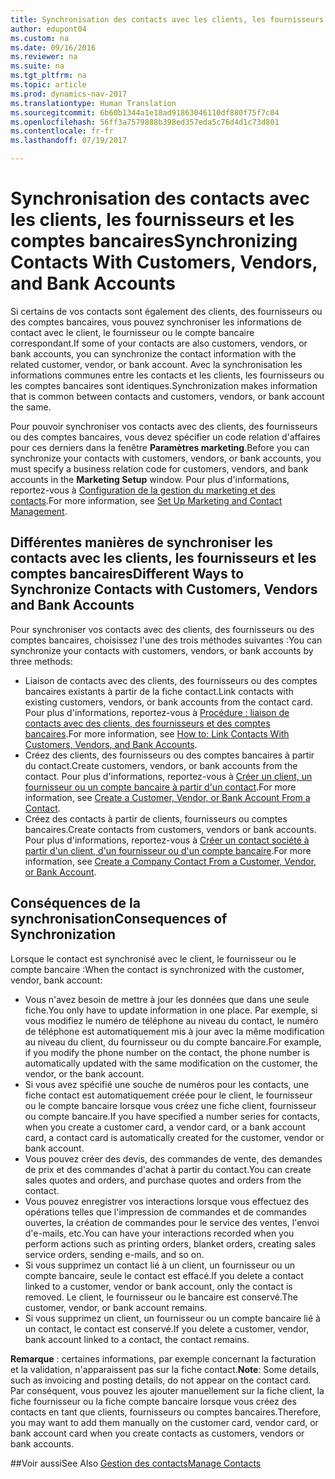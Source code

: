 ```yaml
---
title: Synchronisation des contacts avec les clients, les fournisseurs et les comptes bancaires
author: edupont04
ms.custom: na
ms.date: 09/16/2016
ms.reviewer: na
ms.suite: na
ms.tgt_pltfrm: na
ms.topic: article
ms.prod: dynamics-nav-2017
ms.translationtype: Human Translation
ms.sourcegitcommit: 6b60b1344a1e18ad91863046110df880f75f7c04
ms.openlocfilehash: 56ff3a7579888b398ed357eda5c76d4d1c73d801
ms.contentlocale: fr-fr
ms.lasthandoff: 07/19/2017

---
```

# <a name="synchronizing-contacts-with-customers-vendors-and-bank-accounts"></a><span data-ttu-id="f1068-102">Synchronisation des contacts avec les clients, les fournisseurs et les comptes bancaires</span><span class="sxs-lookup"><span data-stu-id="f1068-102">Synchronizing Contacts With Customers, Vendors, and Bank Accounts</span></span>
<span data-ttu-id="f1068-103">Si certains de vos contacts sont également des clients, des fournisseurs ou des comptes bancaires, vous pouvez synchroniser les informations de contact avec le client, le fournisseur ou le compte bancaire correspondant.</span><span class="sxs-lookup"><span data-stu-id="f1068-103">If some of your contacts are also customers, vendors, or bank accounts, you can synchronize the contact information with the related customer, vendor, or bank account.</span></span> <span data-ttu-id="f1068-104">Avec la synchronisation les informations communes entre les contacts et les clients, les fournisseurs ou les comptes bancaires sont identiques.</span><span class="sxs-lookup"><span data-stu-id="f1068-104">Synchronization makes information that is common between contacts and customers, vendors, or bank account the same.</span></span>  

<span data-ttu-id="f1068-105">Pour pouvoir synchroniser vos contacts avec des clients, des fournisseurs ou des comptes bancaires, vous devez spécifier un code relation d'affaires pour ces derniers dans la fenêtre **Paramètres marketing**.</span><span class="sxs-lookup"><span data-stu-id="f1068-105">Before you can synchronize your contacts with customers, vendors, or bank accounts, you must specify a business relation code for customers, vendors, and bank accounts in the **Marketing Setup** window.</span></span> <span data-ttu-id="f1068-106">Pour plus d'informations, reportez-vous à [Configuration de la gestion du marketing et des contacts](marketing-setup-marketing.md).</span><span class="sxs-lookup"><span data-stu-id="f1068-106">For more information, see [Set Up Marketing and Contact Management](marketing-setup-marketing.md).</span></span>

## <a name="different-ways-to-synchronize-contacts-with-customers-vendors-and-bank-accounts"></a><span data-ttu-id="f1068-107">Différentes manières de synchroniser les contacts avec les clients, les fournisseurs et les comptes bancaires</span><span class="sxs-lookup"><span data-stu-id="f1068-107">Different Ways to Synchronize Contacts with Customers, Vendors and Bank Accounts</span></span>
<span data-ttu-id="f1068-108">Pour synchroniser vos contacts avec des clients, des fournisseurs ou des comptes bancaires, choisissez l'une des trois méthodes suivantes :</span><span class="sxs-lookup"><span data-stu-id="f1068-108">You can synchronize your contacts with customers, vendors, or bank accounts by three methods:</span></span>

* <span data-ttu-id="f1068-109">Liaison de contacts avec des clients, des fournisseurs ou des comptes bancaires existants à partir de la fiche contact.</span><span class="sxs-lookup"><span data-stu-id="f1068-109">Link contacts with existing customers, vendors, or bank accounts from the contact card.</span></span> <span data-ttu-id="f1068-110">Pour plus d'informations, reportez-vous à [Procédure : liaison de contacts avec des clients, des fournisseurs et des comptes bancaires](marketing-how-link-contact.md).</span><span class="sxs-lookup"><span data-stu-id="f1068-110">For more information, see [How to: Link Contacts With Customers, Vendors, and Bank Accounts](marketing-how-link-contact.md).</span></span>
* <span data-ttu-id="f1068-111">Créez des clients, des fournisseurs ou des comptes bancaires à partir du contact.</span><span class="sxs-lookup"><span data-stu-id="f1068-111">Create customers, vendors, or bank accounts from the contact.</span></span> <span data-ttu-id="f1068-112">Pour plus d'informations, reportez-vous à [Créer un client, un fournisseur ou un compte bancaire à partir d'un contact](marketing-how-create-contacts-new-customers-vendors-bank-accounts.md).</span><span class="sxs-lookup"><span data-stu-id="f1068-112">For more information, see [Create a Customer, Vendor, or Bank Account From a Contact](marketing-how-create-contacts-new-customers-vendors-bank-accounts.md).</span></span>
*  <span data-ttu-id="f1068-113">Créez des contacts à partir de clients, fournisseurs ou comptes bancaires.</span><span class="sxs-lookup"><span data-stu-id="f1068-113">Create contacts from customers, vendors or bank accounts.</span></span> <span data-ttu-id="f1068-114">Pour plus d'informations, reportez-vous à [Créer un contact société à partir d'un client, d'un fournisseur ou d'un compte bancaire](marketing-how-create-contact-companies.md).</span><span class="sxs-lookup"><span data-stu-id="f1068-114">For more information, see [Create a Company Contact From a Customer, Vendor, or Bank Account](marketing-how-create-contact-companies.md).</span></span>

## <a name="consequences-of-synchronization"></a><span data-ttu-id="f1068-115">Conséquences de la synchronisation</span><span class="sxs-lookup"><span data-stu-id="f1068-115">Consequences of Synchronization</span></span>
<span data-ttu-id="f1068-116">Lorsque le contact est synchronisé avec le client, le fournisseur ou le compte bancaire :</span><span class="sxs-lookup"><span data-stu-id="f1068-116">When the contact is synchronized with the customer, vendor, bank account:</span></span>

* <span data-ttu-id="f1068-117">Vous n'avez besoin de mettre à jour les données que dans une seule fiche.</span><span class="sxs-lookup"><span data-stu-id="f1068-117">You only have to update information in one place.</span></span> <span data-ttu-id="f1068-118">Par exemple, si vous modifiez le numéro de téléphone au niveau du contact, le numéro de téléphone est automatiquement mis à jour avec la même modification au niveau du client, du fournisseur ou du compte bancaire.</span><span class="sxs-lookup"><span data-stu-id="f1068-118">For example, if you modify the phone number on the contact, the phone number is automatically updated with the same modification on the customer, the vendor, or the bank account.</span></span>
* <span data-ttu-id="f1068-119">Si vous avez spécifié une souche de numéros pour les contacts, une fiche contact est automatiquement créée pour le client, le fournisseur ou le compte bancaire lorsque vous créez une fiche client, fournisseur ou compte bancaire.</span><span class="sxs-lookup"><span data-stu-id="f1068-119">If you have specified a number series for contacts, when you create a customer card, a vendor card, or a bank account card, a contact card is automatically created for the customer, vendor or bank account.</span></span>
* <span data-ttu-id="f1068-120">Vous pouvez créer des devis, des commandes de vente, des demandes de prix et des commandes d'achat à partir du contact.</span><span class="sxs-lookup"><span data-stu-id="f1068-120">You can create sales quotes and orders, and purchase quotes and orders from the contact.</span></span>
*  <span data-ttu-id="f1068-121">Vous pouvez enregistrer vos interactions lorsque vous effectuez des opérations telles que l'impression de commandes et de commandes ouvertes, la création de commandes pour le service des ventes, l'envoi d'e-mails, etc.</span><span class="sxs-lookup"><span data-stu-id="f1068-121">You can have your interactions recorded when you perform actions such as printing orders, blanket orders, creating sales service orders, sending e-mails, and so on.</span></span>
* <span data-ttu-id="f1068-122">Si vous supprimez un contact lié à un client, un fournisseur ou un compte bancaire, seule le contact est effacé.</span><span class="sxs-lookup"><span data-stu-id="f1068-122">If you delete a contact linked to a customer, vendor or bank account, only the contact is removed.</span></span> <span data-ttu-id="f1068-123">Le client, le fournisseur ou le bancaire est conservé.</span><span class="sxs-lookup"><span data-stu-id="f1068-123">The customer, vendor, or bank account remains.</span></span>
* <span data-ttu-id="f1068-124">Si vous supprimez un client, un fournisseur ou un compte bancaire lié à un contact, le contact est conservé.</span><span class="sxs-lookup"><span data-stu-id="f1068-124">If you delete a customer, vendor, bank account linked to a contact, the contact remains.</span></span>

<span data-ttu-id="f1068-125">**Remarque** : certaines informations, par exemple concernant la facturation et la validation, n'apparaissent pas sur la fiche contact.</span><span class="sxs-lookup"><span data-stu-id="f1068-125">**Note**: Some details, such as invoicing and posting details, do not appear on the contact card.</span></span> <span data-ttu-id="f1068-126">Par conséquent, vous pouvez les ajouter manuellement sur la fiche client, la fiche fournisseur ou la fiche compte bancaire lorsque vous créez des contacts en tant que clients, fournisseurs ou comptes bancaires.</span><span class="sxs-lookup"><span data-stu-id="f1068-126">Therefore, you may want to add them manually on the customer card, vendor card, or bank account card when you create contacts as customers, vendors or bank accounts.</span></span>

##<a name="see-also"></a><span data-ttu-id="f1068-127">Voir aussi</span><span class="sxs-lookup"><span data-stu-id="f1068-127">See Also</span></span>
[<span data-ttu-id="f1068-128">Gestion des contacts</span><span class="sxs-lookup"><span data-stu-id="f1068-128">Manage Contacts</span></span>](marketing-contacts.md)


